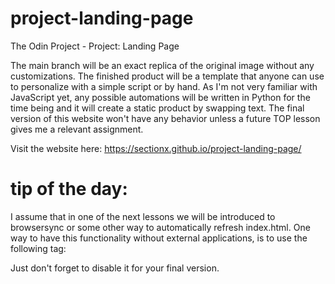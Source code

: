# project-landing-page
The Odin Project - Project: Landing Page

The main branch will be an exact replica of the original image without any customizations.
The finished product will be a template that anyone can use to personalize with a simple
script or by hand. As I'm not very familiar with JavaScript yet, any possible automations 
will be written in Python for the time being and it will create a static product by swapping
text. The final version of this website won't have any behavior unless a future TOP lesson
gives me a relevant assignment.

Visit the website here: https://sectionx.github.io/project-landing-page/



# tip of the day:

I assume that in one of the next lessons we will be introduced to browsersync or some other
way to automatically refresh index.html. One way to have this functionality without external
applications, is to use the following tag:

<meta http-equiv="refresh" content="3">

Just don't forget to disable it for your final version.

